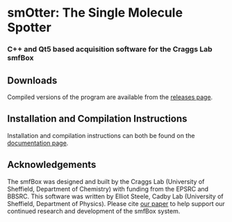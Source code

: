 # smOtter: The Single Molecule Spotter
### C++ and Qt5 based acquisition software for the Craggs Lab smfBox

## Downloads
Compiled versions of the program are available from the [releases page]().

## Installation and Compilation Instructions
Installation and compilation instructions can both be found on the [documentation page](https://craggslab.github.io/smfBox/acqsoftware.html).

## Acknowledgements
The smfBox was designed and built by the Craggs Lab (University of Sheffield, Department of Chemistry) with funding from the EPSRC and BBSRC. This software was written by Elliot Steele, Cadby Lab (University of Sheffield, Department of Physics). Please cite [our paper]() to help support our continued research and development of the smfBox system.